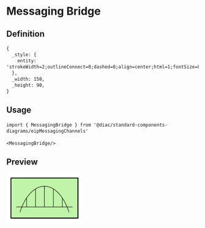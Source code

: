 # Messaging Bridge

## Definition

```
{
  _style: { 
    entity: 'strokeWidth=2;outlineConnect=0;dashed=0;align=center;html=1;fontSize=8;shape=mxgraph.eip.messaging_bridge;verticalLabelPosition=bottom;verticalAlign=top;fillColor=#c0f5a9;',
  },
  _width: 150,
  _height: 90,
}
```

## Usage

```
import { MessagingBridge } from '@diac/standard-components-diagrams/eipMessagingChannels'

<MessagingBridge/>
```

## Preview

<img src="./messaging-bridge.png" width="200"/>
